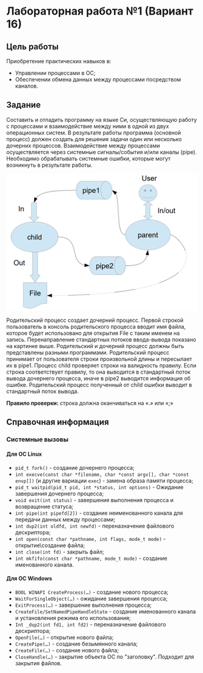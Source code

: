 # **Лабораторная работа №1** (Вариант 16)

## Цель работы

Приобретение практических навыков в:

- Управлении процессами в ОС;
- Обеспечении обмена данных между процессами посредством каналов.

## Задание

Составить и отладить программу на языке Си, осуществляющую работу с процессами и взаимодействие между ними в одной из двух операционных систем. В результате работы программа (основной процесс) должен создать для решения задачи один или несколько дочерних процессов. Взаимодействие между процессами осуществляется через системные сигналы/события и/или каналы (pipe). Необходимо обрабатывать системные ошибки, которые могут возникнуть в результате работы.

![Схема перенаправления стандартных потоков ввода-вывода](image.png)

Родительский процесс создает дочерний процесс. Первой строкой пользователь в консоль родительского процесса вводит имя файла, которое будет использовано для открытия File с таким именем на запись. Перенаправление стандартных потоков ввода-вывода показано на картинке выше. Родительский и дочерний процесс должны быть представлены разными программами. Родительский процесс принимает от пользователя строки произвольной длины и пересылает их в pipe1. Процесс child проверяет строки на валидность правилу. Если строка соответствует правилу, то она выводится в стандартный поток вывода дочернего процесса, иначе в pipe2 выводится информация об ошибке. Родительский процесс полученный от child ошибки выводит в стандартный поток вывода.

**Правило проверки:** строка должна оканчиваться на «.» или «;»

## Справочная информация

### Системные вызовы

#### Для ОС Linux

- `pid_t fork()` - создание дочернего процесса;
- `int execve(const char *filename, char *const argv[], char *const envp[])` (и другие вариации `exec`) - замена образа памяти процесса;
- `pid_t waitpid(pid_t pid, int *status, int options)` - Ожидание завершения дочернего процесса;
- `void exit(int status)` - завершения выполнения процесса и возвращение статуса;
- `int pipe(int pipefd[2])` - создание неименованного канала для передачи данных между процессами;
- `int dup2(int oldfd, int newfd)` - переназначение файлового дескриптора;
- `int open(const char *pathname, int flags, mode_t mode)` - открытие\создание файла;
- `int close(int fd)` - закрыть файл;
- `int mkfifo(const char *pathname, mode_t mode)` - создание именованного канала.

#### Для ОС Windows

- `BOOL WINAPI CreateProcess(…)` - создание нового процесса;
- `WaitForSingleObject(…)` - ожидание завершения процесса;
- `ExitProcess(…)` - завершение выполнения процесса;
- `CreateFile/SetNamedPipeHandleState` - создание именованного канала и установления режима его использования;
- `Int _dup2(int fd1, int fd2)` - переназначение файлового дескриптора;
- `OpenFile(…)` - открытие нового файла;
- `CreatePipe(…)` - создание безымянного канала;
- `CreateFile(…)` - создание нового файла;
- `CloseHandle(…)` - закрытие объекта ОС по "заголовку". Подходит для закрытия файлов.
